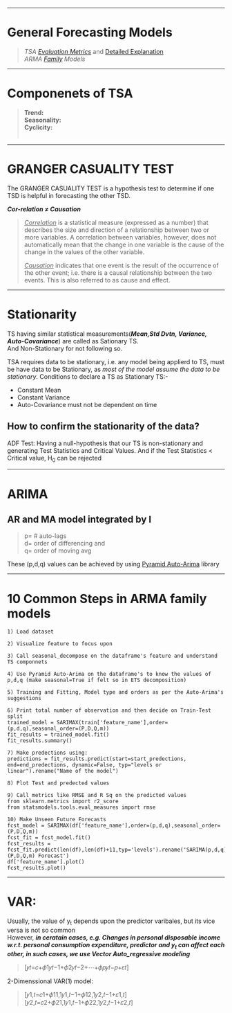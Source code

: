 ___
# General Forecasting Models
> *TSA [Evaluation Metrics](https://github.com/juspreet51/templates/blob/master/tsa/jose/TSA_Evaluation_Metrics.ipynb)* and [Detailed Explanation](https://medium.com/@joydeepubuntu/common-metrics-for-time-series-analysis-f3ca4b29fe42) <br>
> *ARMA [Family](https://github.com/juspreet51/templates/tree/master/TSA_Jose/08_General%20Forecasting%20Models) Models* <br>
____

# Componenets of TSA
> **Trend:**<br>
> **Seasonality:** <br>
> **Cyclicity:** <br>
> <br>
___

# GRANGER CASUALITY TEST
The GRANGER CASUALITY TEST is a hypothesis test to determine if one TSD is helpful in forecasting the other TSD.

***Cor-relation ≠ Causation***

> <ins>*Correlation*</ins> is a statistical measure (expressed as a number) that describes the size and direction of a relationship between two or more variables. A correlation between variables, however, does not automatically mean that the change in one variable is the cause of the change in the values of the other variable.
>
> <ins>*Causation*</ins> indicates that one event is the result of the occurrence of the other event; i.e. there is a causal relationship between the two events. This is also referred to as cause and effect.
___
# Stationarity
TS having similar statistical measurements(***Mean,Std Dvtn, Variance, Auto-Covariance***) are called as Sationary TS. <br>
And Non-Stationary for not following so.

TSA requires data to be stationary, i.e. any model being applierd to TS, must be have data to be Stationary, as *most of the model assume the data to be stationary*.
Conditions to declare a TS as Stationary TS:-
- Constant Mean <br>
- Constant Variance <br>
- Auto-Covariance must not be dependent on time  <br>

## How to confirm the stationarity of the data?
ADF Test: Having a null-hypothesis that our TS is non-stationary and generating Test Statistics and Critical Values. And if the Test Statistics < Critical value, H<sub>0</sub> can be rejected
___

# ARIMA
## AR and MA model integrated by I
> p= # auto-lags <br>
> d= order of differencing and <br>
> q= order of moving avg

These (p,d,q) values can be achieved by using [Pyramid Auto-Arima](https://github.com/juspreet51/templates/blob/master/TSA_Jose/08_General%20Forecasting%20Models/64_ARIMA.ipynb) library

___
# 10 Common Steps in ARMA family models
```
1) Load dataset

2) Visualize feature to focus upon

3) Call seasonal_decompose on the dataframe's feature and understand TS componnets

4) Use Pyramid Auto-Arima on the dataframe's to know the values of p,d,q (make seasonal=True if felt so in ETS decomposition)

5) Training and Fitting, Model type and orders as per the Auto-Arima's suggestions

6) Print total number of observation and then decide on Train-Test split
trained_model = SARIMAX(train['feature_name'],order=(p,d,q),seasonal_order=(P,D,Q,m))
fit_results = trained_model.fit()
fit_results.summary()

7) Make predections using:
predictions = fit_results.predict(start=start_predections, end=end_predections, dynamic=False, typ="levels or linear").rename("Name of the model")

8) Plot Test and predected values

9) Call metrics like RMSE and R Sq on the predicted values
from sklearn.metrics import r2_score
from statsmodels.tools.eval_measures import rmse

10) Make Unseen Future Forecasts
fcst_model = SARIMAX(df['feature_name'],order=(p,d,q),seasonal_order=(P,D,Q,m))
fcst_fit = fcst_model.fit()
fcst_results = fcst_fit.predict(len(df),len(df)+11,typ='levels').rename('SARIMA(p,d,q)(P,D,Q,m) Forecast')
df['feature_name'].plot()
fcst_results.plot()
```
___
# VAR: 
Usually, the value of y<sub>t</sub> depends upon the predictor varibales, but its vice versa is not so common <br>
However, ___in ceratain cases, e.g. Changes in personal disposable income w.r.t. personal consumption expenditure, predictor and y<sub>t</sub> can affect each other, in such cases, we use Vector Auto_regressive modeling___
> \[𝑦𝑡=𝑐+𝜙1𝑦𝑡−1+𝜙2𝑦𝑡−2+⋯+𝜙𝑝𝑦𝑡−𝑝+𝜀𝑡\]

2-Dimenssional VAR(1) model:
> \[𝑦1,𝑡=𝑐1+𝜙11,1𝑦1,𝑡−1+𝜙12,1𝑦2,𝑡−1+𝜀1,𝑡\] <br>
> \[𝑦2,𝑡=𝑐2+𝜙21,1𝑦1,𝑡−1+𝜙22,1𝑦2,𝑡−1+𝜀2,𝑡\] <br>

